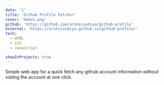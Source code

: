 ```yaml
---
date: '1'
title: 'Github Profile Fetcher'
cover: 'demo1.png'
github: 'https://github.com/arshsisodiya/github-profile'
external: 'https://arshsisodiya.github.io/github-profile/'
tech:
  - HTML
  - CSS
  - Javascript

showInProjects: true
---
```


Simple web app for a quick fetch any github account information without visitng the account  at one click.
